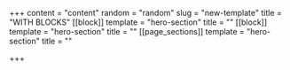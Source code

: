 +++
content = "content"
random = "random"
slug = "new-template"
title = "WITH BLOCKS"
[[block]]
template = "hero-section"
title = ""
[[block]]
template = "hero-section"
title = ""
[[page_sections]]
template = "hero-section"
title = ""

+++
